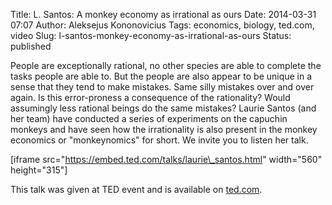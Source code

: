 Title: L. Santos: A monkey economy as irrational as ours
Date: 2014-03-31 07:07
Author: Aleksejus Kononovicius
Tags: economics, biology, ted.com, video
Slug: l-santos-monkey-economy-as-irrational-as-ours
Status: published

People are
exceptionally rational, no other species are able to complete the tasks
people are able to. But the people are also appear to be unique in a
sense that they tend to make mistakes. Same silly mistakes over and over
again. Is this error-proness a consequence of the rationality? Would
assumingly less rational beings do the same mistakes? Laurie Santos (and
her team) have conducted a series of experiments on the capuchin monkeys
and have seen how the irrationality is also present in the monkey
economics or "monkeynomics" for short. We invite you to listen her
talk.

\[iframe src="https://embed.ted.com/talks/laurie\_santos.html"
width="560" height="315"\]

This talk was given at TED event and is available on
[ted.com](https://www.ted.com/talks/laurie_santos.html).<!--more-->
